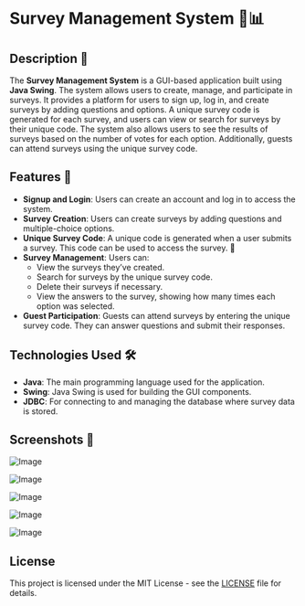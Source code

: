 # Survey Management System 🎯📊

## Description 📜

The **Survey Management System** is a GUI-based application built using **Java Swing**. The system allows users to create, manage, and participate in surveys. It provides a platform for users to sign up, log in, and create surveys by adding questions and options. A unique survey code is generated for each survey, and users can view or search for surveys by their unique code. The system also allows users to see the results of surveys based on the number of votes for each option. Additionally, guests can attend surveys using the unique survey code.

## Features 🌟

- **Signup and Login**: Users can create an account and log in to access the system. 
- **Survey Creation**: Users can create surveys by adding questions and multiple-choice options. 
- **Unique Survey Code**: A unique code is generated when a user submits a survey. This code can be used to access the survey. 🔑
- **Survey Management**: Users can:
  - View the surveys they’ve created. 
  - Search for surveys by the unique survey code. 
  - Delete their surveys if necessary. 
  - View the answers to the survey, showing how many times each option was selected. 
- **Guest Participation**: Guests can attend surveys by entering the unique survey code. They can answer questions and submit their responses. 

## Technologies Used 🛠️

- **Java**: The main programming language used for the application. 
- **Swing**: Java Swing is used for building the GUI components. 
- **JDBC**: For connecting to and managing the database where survey data is stored. 

## Screenshots 📸
![Image](https://github.com/user-attachments/assets/a5c69879-e458-40f9-ab6f-d2a11a259879)

![Image](https://github.com/user-attachments/assets/51e2ec07-dc97-410c-9e1f-2936c5eb3b4e)

![Image](https://github.com/user-attachments/assets/e0a52752-6c89-448b-9905-0270694b73d7)

![Image](https://github.com/user-attachments/assets/ef8fecf9-aa6c-49d2-a093-6aad7bdc0004)

![Image](https://github.com/user-attachments/assets/e5a687be-f9d7-490c-8db2-e600bb8deebc)

## License

This project is licensed under the MIT License - see the [LICENSE](LICENSE) file for details.




